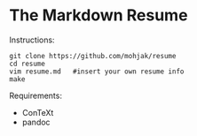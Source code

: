 The Markdown Resume
===================

Instructions:

    git clone https://github.com/mohjak/resume
    cd resume
    vim resume.md   #insert your own resume info
    make

Requirements:

 * ConTeXt
 * pandoc
